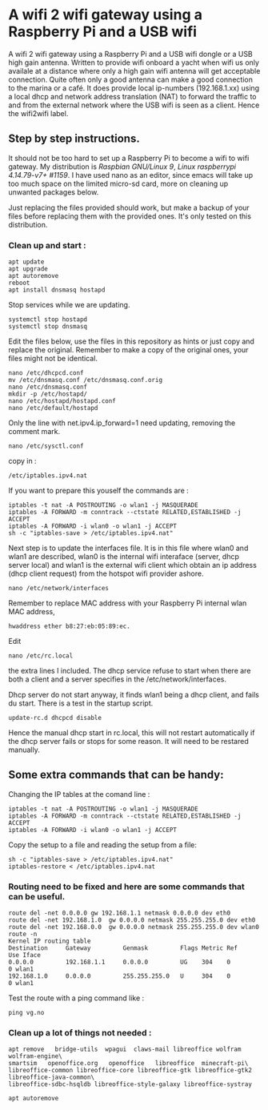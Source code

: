 
# A wifi 2 wifi gateway using a Raspberry Pi and a USB wifi

A wifi 2 wifi gateway using a Raspberry Pi and a USB wifi dongle or a
USB high gain antenna.  Written to provide wifi onboard a yacht when
wifi us only availale at a distance where only a high gain wifi
antenna will get acceptable connection. Quite often only a good antenna
can make a good connection to the marina or a café. It does provide
local ip-numbers (192.168.1.xx) using a local dhcp and network address
translation (NAT) to forward the traffic to and from the external network
where the USB wifi is seen as a client. Hence the wifi2wifi label.

## Step by step instructions.

It should not be too hard to set up a Raspberry Pi to become a wifi
to wifi gateway.
My distribution is *Raspbian GNU/Linux 9*, *Linux raspberrypi 4.14.79-v7+ #1159*.
I have used nano as an editor, since emacs will take up too much space on the
limited micro-sd card, more on cleaning up unwanted packages below. 

Just replacing the files provided should work, but make a backup of your files before
replacing them with the provided ones. It's only tested on this distribution.

### Clean up and start :
```
apt update
apt upgrade
apt autoremove 
reboot
apt install dnsmasq hostapd
```
Stop services while we are updating.
```
systemctl stop hostapd
systemctl stop dnsmasq
```

Edit the files below, use the files in this repository as hints or just
copy and replace the original. Remember to make a copy of the original
ones, your files might not be identical.

```
nano /etc/dhcpcd.conf
mv /etc/dnsmasq.conf /etc/dnsmasq.conf.orig
nano /etc/dnsmasq.conf
mkdir -p /etc/hostapd/
nano /etc/hostapd/hostapd.conf
nano /etc/default/hostapd
```
Only the line with net.ipv4.ip_forward=1 need updating, removing the comment mark. 
```
nano /etc/sysctl.conf
```
copy in :
```
/etc/iptables.ipv4.nat
```
If you want to prepare this youself the commands are :
```
iptables -t nat -A POSTROUTING -o wlan1 -j MASQUERADE
iptables -A FORWARD -m conntrack --ctstate RELATED,ESTABLISHED -j ACCEPT
iptables -A FORWARD -i wlan0 -o wlan1 -j ACCEPT
sh -c "iptables-save > /etc/iptables.ipv4.nat"
```
Next step is to update the interfaces file. It is in this file where wlan0 and wlan1
are described, wlan0 is the internal wifi interaface (server, dhcp server local) and
wlan1 is the external wifi client which obtain an ip address (dhcp client request)
from the hotspot wifi provider ashore.
```
nano /etc/network/interfaces
```
Remember to replace MAC address with your Raspberry Pi internal wlan MAC address,
```
hwaddress ether b8:27:eb:05:89:ec.
```
Edit
```
nano /etc/rc.local
```
the extra lines I included. The dhcp service refuse to start when there are both a client and a server 
specifies in the /etc/network/interfaces.


Dhcp server do not start anyway, it finds wlan1 being a dhcp client, and fails du start.
There is a test in the startup script. 
```
update-rc.d dhcpcd disable
```
Hence the manual dhcp start in rc.local, this will not restart automatically  if the
dhcp server fails or stops for some reason. It will need to be restared manually.


## Some extra commands that can be handy:

Changing the IP tables at the comand line :
```
iptables -t nat -A POSTROUTING -o wlan1 -j MASQUERADE
iptables -A FORWARD -m conntrack --ctstate RELATED,ESTABLISHED -j ACCEPT
iptables -A FORWARD -i wlan0 -o wlan1 -j ACCEPT
```
Copy the setup to a file and reading the setup from a file: 
```
sh -c "iptables-save > /etc/iptables.ipv4.nat"
iptables-restore < /etc/iptables.ipv4.nat
```
### Routing need to be fixed and here are some commands that can be useful.
```
route del -net 0.0.0.0 gw 192.168.1.1 netmask 0.0.0.0 dev eth0
route del -net 192.168.1.0  gw 0.0.0.0 netmask 255.255.255.0 dev eth0
route del -net 192.168.0.0  gw 0.0.0.0 netmask 255.255.255.0 dev wlan0
route -n
Kernel IP routing table
Destination     Gateway         Genmask         Flags Metric Ref    Use Iface
0.0.0.0         192.168.1.1     0.0.0.0         UG    304    0        0 wlan1
192.168.1.0     0.0.0.0         255.255.255.0   U     304    0        0 wlan1
```
Test the route with a ping command like :
```
ping vg.no
```

### Clean up a lot of things not needed :
```
apt remove   bridge-utils  wpagui  claws-mail libreoffice wolfram wolfram-engine\
smartsim   openoffice.org   openoffice   libreoffice  minecraft-pi\
libreoffice-common libreoffice-core libreoffice-gtk libreoffice-gtk2 libreoffice-java-common\
libreoffice-sdbc-hsqldb libreoffice-style-galaxy libreoffice-systray 

apt autoremove
```




